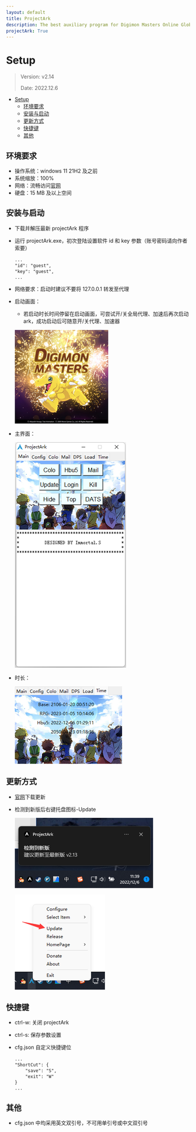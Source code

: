 ```yaml
---
layout: default
title: ProjectArk
description: The best auxiliary program for Digimon Masters Online Global
projectArk: True
---
```


# Setup
> Version: v2.14
>
> Date: 2022.12.6

- [Setup](#setup)
  - [环境要求](#环境要求)
  - [安装与启动](#安装与启动)
  - [更新方式](#更新方式)
  - [快捷键](#快捷键)
  - [其他](#其他)

## 环境要求
- 操作系统：windows 11 21H2 及之前
- 系统缩放：100%
- 网络：流畅访问[官网](https://blog.immortal-s.asia)
- 硬盘：15 MB 及以上空间

## 安装与启动
- 下载并解压最新 projectArk 程序
- 运行 projectArk.exe，初次登陆设置软件 id 和 key 参数（账号密码请向作者索要）
  
      ...
      "id": "guest",
      "key": "guest",
      ...
- 网络要求：启动时建议不要将 127.0.0.1 转发至代理
- 启动画面：
  - 若启动时长时间停留在启动画面，可尝试开/关全局代理、加速后再次启动 ark，成功启动后可随意开/关代理、加速器
  
  ![23](/projectArk/resource/init.png)

- 主界面：

  ![12](/projectArk/resource/main.png)

- 时长：

  ![12](/projectArk/resource/time.png)

## 更新方式
- [官网](https://blog.immortal-s.asia/projectArk/download)下载更新
- 检测到新版后右键托盘图标-Update

  ![12](/projectArk/resource/update_info.png)

  ![12](/projectArk/resource/update.png)

## 快捷键
<!-- - ctrl-e: 隐藏 projectArk 窗口 -->
- ctrl-w: 关闭 projectArk
- ctrl-s: 保存参数设置
- cfg.json 自定义快捷键位

      ...
      "ShortCut": {
          "save": "S",
          "exit": "W"
      }
      ...

## 其他
- cfg.json 中均采用英文双引号，不可用单引号或中文双引号
